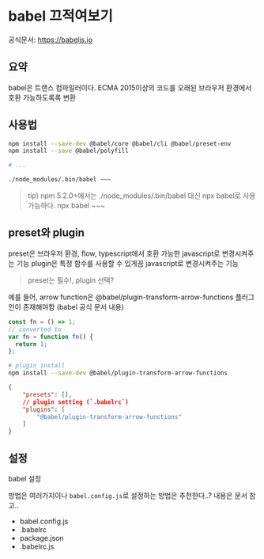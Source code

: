 # babel 끄적여보기

공식문서: https://babeljs.io

## 요약

babel은 트랜스 컴파일러이다.
ECMA 2015이상의 코드를 오래된 브라우저 환경에서 호환 가능하도록록 변환

## 사용법

```bash
npm install --save-dev @babel/core @babel/cli @babel/preset-env
npm install --save @babel/polyfill

# ...

./node_modules/.bin/babel ~~~
```

> tip) npm 5.2.0+에서는 ./node_modules/.bin/babel 대신 npx babel로 사용 가능하다.
> npx babel ~~~

## preset와 plugin

preset은 브라우저 환경, flow, typescript에서 호환 가능한 javascript로 변경시켜주는 기능
plugin은 특정 함수를 사용할 수 있게끔 javascript로 변경시켜주는 기능

> preset는 필수!, plugin 선택?

예를 들어, arrow function은 @babel/plugin-transform-arrow-functions 플러그인이 존재해야함
(babel 공식 문서 내용)

```javascript
const fn = () => 1;
// converted to
var fn = function fn() {
  return 1;
};
```

```bash
# plugin install
npm install --save-dev @babel/plugin-transform-arrow-functions
```

```json
{
    "presets": [],
    // plugin setting (`.babelrc`)
    "plugins": [
        "@babel/plugin-transform-arrow-functions"
    ]
}
```

## 설정

babel 설정

방법은 여러가지이나 `babel.config.js`로 설정하는 방법은 추천한다..? 내용은 문서 참고..

- babel.config.js
- .babelrc
- package.json
- .babelrc.js
